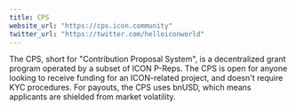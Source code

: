 ```yaml
---
title: CPS
website_url: "https://cps.icon.community"
twitter_url: "https://twitter.com/helloiconworld"
---
```


The CPS, short for "Contribution Proposal System", is a decentralized grant program operated by a subset of ICON P-Reps. The CPS is open for anyone looking to receive funding for an ICON-related project, and doesn't require KYC procedures. For payouts, the CPS uses bnUSD, which means applicants are shielded from market volatility.